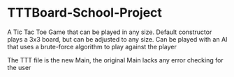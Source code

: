 # TTTBoard-School-Project

A Tic Tac Toe Game that can be played in any size. Default constructor plays a 3x3 board, but can be adjusted to any size. Can be played with an AI that uses a brute-force algorithm to play against the player


The TTT file is the new Main, the original Main lacks any error checking for the user
